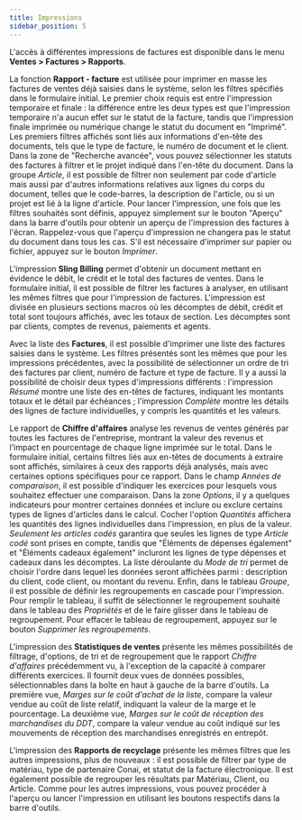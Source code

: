 ```yaml
---
title: Impressions
sidebar_position: 5
---
```


L'accès à différentes impressions de factures est disponible dans le menu **Ventes > Factures > Rapports**.

La fonction **Rapport - facture** est utilisée pour imprimer en masse les factures de ventes déjà saisies dans le système, selon les filtres spécifiés dans le formulaire initial. Le premier choix requis est entre l'impression temporaire et finale : la différence entre les deux types est que l'impression temporaire n'a aucun effet sur le statut de la facture, tandis que l'impression finale imprimée ou numérique change le statut du document en "Imprimé". Les premiers filtres affichés sont liés aux informations d'en-tête des documents, tels que le type de facture, le numéro de document et le client. Dans la zone de "Recherche avancée", vous pouvez sélectionner les statuts des factures à filtrer et le projet indiqué dans l'en-tête du document.
Dans la groupe *Article*, il est possible de filtrer non seulement par code d'article mais aussi par d'autres informations relatives aux lignes du corps du document, telles que le code-barres, la description de l'article, ou si un projet est lié à la ligne d'article.
Pour lancer l'impression, une fois que les filtres souhaités sont définis, appuyez simplement sur le bouton "Aperçu" dans la barre d'outils pour obtenir un aperçu de l'impression des factures à l'écran. Rappelez-vous que l'aperçu d'impression ne changera pas le statut du document dans tous les cas. S'il est nécessaire d'imprimer sur papier ou fichier, appuyez sur le bouton *Imprimer*.

L'impression **Sling Billing** permet d'obtenir un document mettant en évidence le débit, le crédit et le total des factures de ventes.
Dans le formulaire initial, il est possible de filtrer les factures à analyser, en utilisant les mêmes filtres que pour l'impression de factures. L'impression est divisée en plusieurs sections macros où les décomptes de débit, crédit et total sont toujours affichés, avec les totaux de section. Les décomptes sont par clients, comptes de revenus, paiements et agents.

Avec la liste des **Factures**, il est possible d'imprimer une liste des factures saisies dans le système.
Les filtres présentés sont les mêmes que pour les impressions précédentes, avec la possibilité de sélectionner un ordre de tri des factures par client, numéro de facture et type de facture. Il y a aussi la possibilité de choisir deux types d'impressions différents : l'impression *Résumé* montre une liste des en-têtes de factures, indiquant les montants totaux et le détail par échéances ; l'impression *Complète* montre les détails des lignes de facture individuelles, y compris les quantités et les valeurs.

Le rapport de **Chiffre d'affaires** analyse les revenus de ventes générés par toutes les factures de l'entreprise, montrant la valeur des revenus et l'impact en pourcentage de chaque ligne imprimée sur le total.
Dans le formulaire initial, certains filtres liés aux en-têtes de documents à extraire sont affichés, similaires à ceux des rapports déjà analysés, mais avec certaines options spécifiques pour ce rapport.
Dans le champ *Années de comparaison*, il est possible d'indiquer les exercices pour lesquels vous souhaitez effectuer une comparaison. Dans la zone *Options*, il y a quelques indicateurs pour montrer certaines données et inclure ou exclure certains types de lignes d'articles dans le calcul. Cocher l'option *Quantités* affichera les quantités des lignes individuelles dans l'impression, en plus de la valeur. *Seulement les articles codés* garantira que seules les lignes de type *Article codé* sont prises en compte, tandis que "Éléments de dépenses également" et "Éléments cadeaux également" incluront les lignes de type dépenses et cadeaux dans les décomptes. La liste déroulante du *Mode de tri* permet de choisir l'ordre dans lequel les données seront affichées parmi : description du client, code client, ou montant du revenu. Enfin, dans le tableau *Groupe*, il est possible de définir les regroupements en cascade pour l'impression. Pour remplir le tableau, il suffit de sélectionner le regroupement souhaité dans le tableau des *Propriétés* et de le faire glisser dans le tableau de regroupement. Pour effacer le tableau de regroupement, appuyez sur le bouton *Supprimer les regroupements*.

L'impression des **Statistiques de ventes** présente les mêmes possibilités de filtrage, d'options, de tri et de regroupement que le rapport *Chiffre d'affaires* précédemment vu, à l'exception de la capacité à comparer différents exercices. Il fournit deux vues de données possibles, sélectionnables dans la boîte en haut à gauche de la barre d'outils. La première vue, *Marges sur le coût d'achat de la liste*, compare la valeur vendue au coût de liste relatif, indiquant la valeur de la marge et le pourcentage. La deuxième vue, *Marges sur le coût de réception des marchandises du DDT*, compare la valeur vendue au coût indiqué sur les mouvements de réception des marchandises enregistrés en entrepôt.

L'impression des **Rapports de recyclage** présente les mêmes filtres que les autres impressions, plus de nouveaux : il est possible de filtrer par type de matériau, type de partenaire Conai, et statut de la facture électronique. Il est également possible de regrouper les résultats par Matériau, Client, ou Article.
Comme pour les autres impressions, vous pouvez procéder à l'aperçu ou lancer l'impression en utilisant les boutons respectifs dans la barre d'outils.